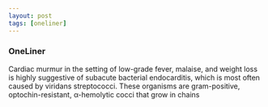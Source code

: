 ```yaml
---
layout: post
tags: [oneliner]
---
```



### OneLiner

Cardiac murmur in the setting of low-grade fever, malaise, and weight loss is highly suggestive of subacute bacterial endocarditis, which is most often caused by viridans streptococci. These organisms are gram-positive, optochin-resistant, α-hemolytic cocci that grow in chains
